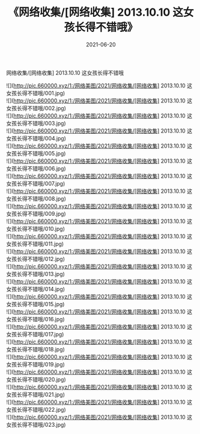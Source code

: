 ﻿---
layout: post
title:  《网络收集/[网络收集] 2013.10.10 这女孩长得不错哦》
date:   2021-06-20
img: http://pic.660000.xyz/1:/网络美图/2021/网络收集/[网络收集] 2013.10.10 这女孩长得不错哦/000.jpg
categories: [美女, 清纯, 唯美]
---

网络收集/[网络收集] 2013.10.10 这女孩长得不错哦

 ![](http://pic.660000.xyz/1:/网络美图/2021/网络收集/[网络收集] 2013.10.10 这女孩长得不错哦/001.jpg) <br>![](http://pic.660000.xyz/1:/网络美图/2021/网络收集/[网络收集] 2013.10.10 这女孩长得不错哦/002.jpg) <br>![](http://pic.660000.xyz/1:/网络美图/2021/网络收集/[网络收集] 2013.10.10 这女孩长得不错哦/003.jpg) <br>![](http://pic.660000.xyz/1:/网络美图/2021/网络收集/[网络收集] 2013.10.10 这女孩长得不错哦/004.jpg) <br>![](http://pic.660000.xyz/1:/网络美图/2021/网络收集/[网络收集] 2013.10.10 这女孩长得不错哦/005.jpg) <br>![](http://pic.660000.xyz/1:/网络美图/2021/网络收集/[网络收集] 2013.10.10 这女孩长得不错哦/006.jpg) <br>![](http://pic.660000.xyz/1:/网络美图/2021/网络收集/[网络收集] 2013.10.10 这女孩长得不错哦/007.jpg) <br>![](http://pic.660000.xyz/1:/网络美图/2021/网络收集/[网络收集] 2013.10.10 这女孩长得不错哦/008.jpg) <br>![](http://pic.660000.xyz/1:/网络美图/2021/网络收集/[网络收集] 2013.10.10 这女孩长得不错哦/009.jpg) <br>![](http://pic.660000.xyz/1:/网络美图/2021/网络收集/[网络收集] 2013.10.10 这女孩长得不错哦/010.jpg) <br>![](http://pic.660000.xyz/1:/网络美图/2021/网络收集/[网络收集] 2013.10.10 这女孩长得不错哦/011.jpg) <br>![](http://pic.660000.xyz/1:/网络美图/2021/网络收集/[网络收集] 2013.10.10 这女孩长得不错哦/012.jpg) <br>![](http://pic.660000.xyz/1:/网络美图/2021/网络收集/[网络收集] 2013.10.10 这女孩长得不错哦/013.jpg) <br>![](http://pic.660000.xyz/1:/网络美图/2021/网络收集/[网络收集] 2013.10.10 这女孩长得不错哦/014.jpg) <br>![](http://pic.660000.xyz/1:/网络美图/2021/网络收集/[网络收集] 2013.10.10 这女孩长得不错哦/015.jpg) <br>![](http://pic.660000.xyz/1:/网络美图/2021/网络收集/[网络收集] 2013.10.10 这女孩长得不错哦/016.jpg) <br>![](http://pic.660000.xyz/1:/网络美图/2021/网络收集/[网络收集] 2013.10.10 这女孩长得不错哦/017.jpg) <br>![](http://pic.660000.xyz/1:/网络美图/2021/网络收集/[网络收集] 2013.10.10 这女孩长得不错哦/018.jpg) <br>![](http://pic.660000.xyz/1:/网络美图/2021/网络收集/[网络收集] 2013.10.10 这女孩长得不错哦/019.jpg) <br>![](http://pic.660000.xyz/1:/网络美图/2021/网络收集/[网络收集] 2013.10.10 这女孩长得不错哦/020.jpg) <br>![](http://pic.660000.xyz/1:/网络美图/2021/网络收集/[网络收集] 2013.10.10 这女孩长得不错哦/021.jpg) <br>![](http://pic.660000.xyz/1:/网络美图/2021/网络收集/[网络收集] 2013.10.10 这女孩长得不错哦/022.jpg) <br>![](http://pic.660000.xyz/1:/网络美图/2021/网络收集/[网络收集] 2013.10.10 这女孩长得不错哦/023.jpg) <br>